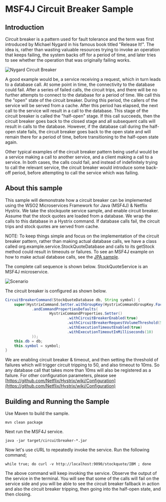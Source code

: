 # MSF4J Circuit Breaker Sample

## Introduction
Circuit breaker is a pattern used for fault tolerance and the term was first introduced by Michael Nygard in his 
famous book titled "Release It!". The idea is, rather than wasting valuable resources trying to invoke an operation 
that keeps failing, the system backs off for a period of time, and later tries to see whether the operation that was 
originally failing works.

![Nygard Circuit Breaker](images/circuit-breaker-state-transition.png) 

A good example would be, a service receiving a request, which in turn leads to a database call. At some point in time, 
the connectivity to the database could fail. After a series of failed calls, the circuit trips, and there will be no 
further attempts to connect to the database for a period of time. We call this the "open" state of the circuit breaker. 
During this period, the callers of the service will be served from a cache. After this period has elapsed, the next 
call to the service will result in a call to the database. This stage of the circuit breaker is called the "half-open" 
stage. If this call succeeds, then the circuit breaker goes back to the closed stage and all subsequent calls will 
result in calls to the database. However, if the database call during the half-open state fails, the circuit breaker 
goes back to the open state and will remain there for a period of time, before transitioning to the half-open state 
again.

Other typical examples of the circuit breaker pattern being useful would be a service making a call to another service, 
and a client making a call to a service. In both cases, the calls could fail, and instead of indefinitely trying to 
call the relevant service, the circuit breaker would introduce some back-off period, before attempting to call the 
service which was failing.

## About this sample

This sample will demonstrate how a circuit breaker can be implemented using the WSO2 Microservices Framework for Java 
(MSF4J) & Netflix Hystrix. We take the stockquote service sample, and enable circuit breaker. Assume that 
the stock quotes are loaded from a database. We wrap the calls to this database in a Hystrix command. 
If database calls fail, the circuit trips and stock quotes are served from cache.

NOTE: To keep things simple and focus on the implementation of the circuit breaker pattern, 
rather than making actual database calls, we have a class called org.example.service.StockQuoteDatabase and calls 
to its getStock method could result in timeouts or failures. To see an MSF4J example on how to make actual database 
calls, see the [JPA sample](../jpa).

The complete call sequence is shown below. StockQuoteService is an MSF4J microservice.

![Scenario](images/scenario.png)

The circuit breaker is configured as shown below.

```java
CircuitBreakerCommand(StockQuoteDatabase db, String symbol) {
    super(HystrixCommand.Setter.withGroupKey(HystrixCommandGroupKey.Factory.asKey("MyGroup"))
            .andCommandPropertiesDefaults(
                    HystrixCommandProperties.Setter()
                            .withCircuitBreakerEnabled(true)
                            .withCircuitBreakerRequestVolumeThreshold(50)
                            .withExecutionTimeoutEnabled(true)
                            .withExecutionTimeoutInMilliseconds(10)
            ));
    this.db = db;
    this.symbol = symbol;
}
```

We are enabling circuit breaker & timeout, and then setting the threshold of failures which will trigger circuit 
tripping to 50, and also timeout to 10ms. So any database call that takes more than 10ms will also be registered as a 
failure. 
For other configuration parameters, please see 
[https://github.com/Netflix/Hystrix/wiki/Configuration](https://github.com/Netflix/Hystrix/wiki/Configuration)

## Building and Running the Sample
Use Maven to build the sample.

```
mvn clean package

```

Next run the MSF4J service.

```
java -jar target/circuitbreaker-*.jar
```
Now let's use cURL to repeatedly invoke the service. Run the following command;

```
while true; do curl -v http://localhost:9090/stockquote/IBM ; done
```

The above command will keep invoking the service. Observe the output of the service in the terminal. 
You will see that some of the calls will fail on the service side and you will be able to see the circuit breaker 
fallback in action and also the circuit breaker tripping, then going into the half-open state, and then closing.
